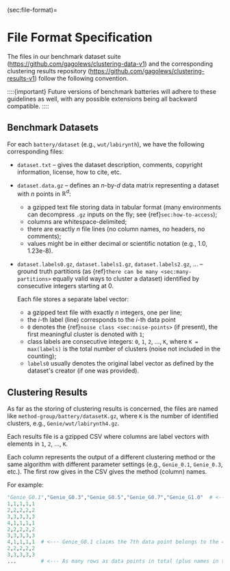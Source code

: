 



(sec:file-format)=
# File Format Specification

The files in our benchmark dataset suite
(<https://github.com/gagolews/clustering-data-v1>)
and the corresponding clustering results repository
(<https://github.com/gagolews/clustering-results-v1>)
follow the following convention.

::::{important}
Future versions of benchmark batteries
will adhere to these guidelines as well,
with any possible extensions being all backward compatible.
::::




## Benchmark Datasets

For each `battery/dataset` (e.g., `wut/labirynth`),
we have the following corresponding files:

* `dataset.txt` – gives the dataset description, comments,
    copyright information, license, how to cite, etc.

* `dataset.data.gz` – defines an *n*-by-*d* data matrix
    representing a dataset with *n* points in $\mathbb{R}^d$:

    * a gzipped text file storing data in tabular format
    (many environments can decompress `.gz` inputs on the fly;
    see {ref}`sec:how-to-access`);
    * columns are whitespace-delimited;
    * there are exactly *n* file lines
        (no column names, no headers, no comments);
    * values might be in either decimal or scientific notation
        (e.g., 1.0, 1.23e-8).

* `dataset.labels0.gz`, `dataset.labels1.gz`, `dataset.labels2.gz`, ... –
    ground truth partitions (as
    {ref}`there can be many <sec:many-partitions>` equally valid
    ways to cluster a dataset)
    identified by consecutive  integers starting at 0.

    Each file stores a separate label vector:

    * a gzipped text file with exactly *n* integers, one per line;
    * the *i*-th label (line) corresponds to the *i*-th data point
    * `0` denotes the {ref}`noise class <sec:noise-points>` (if present),
        the first meaningful cluster is denoted with `1`;
    * class labels are consecutive integers:
        `0`, `1`, `2`, ..., `K`, where `K = max(labels)` is the total
        number of clusters (noise not included in the counting);
    * `labels0` usually denotes the original label vector as defined by
        the dataset's creator (if one was provided).





## Clustering Results

As far as the storing of clustering results is concerned,
the files are named like `method-group/battery/datasetK.gz`,
where `K` is the number of identified clusters, e.g.,
`Genie/wut/labirynth4.gz`.

Each results file is a gzipped CSV where columns are label vectors
with elements in `1`, `2`, ..., `K`.


Each column represents the output of a different clustering method
or the same algorithm with different parameter settings
(e.g., `Genie_0.1`, `Genie_0.3`, etc.).
The first row gives in the CSV gives the method (column) names.


For example:


```python
"Genie_G0.1","Genie_G0.3","Genie_G0.5","Genie_G0.7","Genie_G1.0"  # <--- names
1,1,1,1,1
2,2,2,2,2
3,3,3,3,3
4,1,1,1,1
2,2,2,2,2
3,3,3,3,3
4,1,1,1,1  # <--- Genie_G0.1 claims the 7th data point belongs to the 4th cluster
2,2,2,2,2
3,3,3,3,3
...        # <--- As many rows as data points in total (plus names in the 1st row)
```

